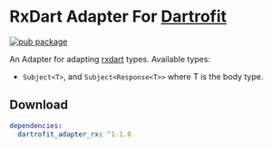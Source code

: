 # RxDart Adapter For [Dartrofit](https://pub.dev/packages/dartrofit)

[![pub package](https://img.shields.io/badge/pub-1.1.0-blueviolet.svg)](https://pub.dev/packages/dartrofit_adapter_rx)

An Adapter for adapting [rxdart](https://pub.dev/packages/rxdart) types.
Available types:
* `Subject<T>`, and `Subject<Response<T>>` where T is the body type.

## Download

```yaml
dependencies:
  dartrofit_adapter_rx: ^1.1.0
```
